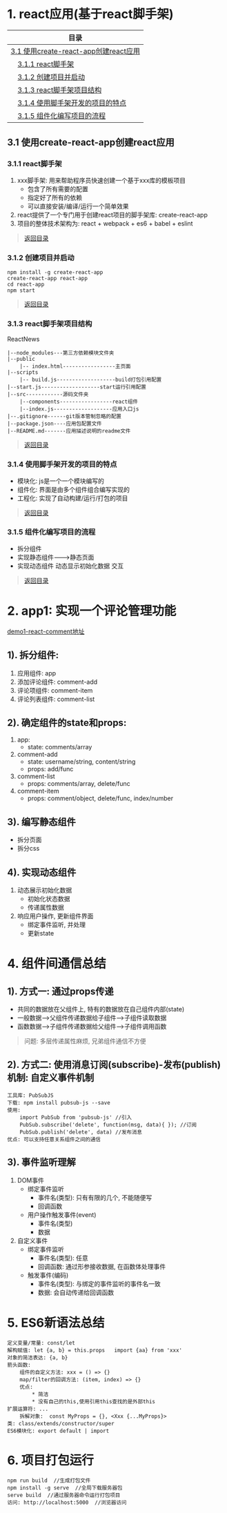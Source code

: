 #  <a id="list">1. react应用(基于react脚手架)</a>

| 目录 |
| --- | 
|[3.1 使用create-react-app创建react应用](#three-one) |
|&emsp;[3.1.1 react脚手架](#three-one-one) |
|&emsp;[3.1.2 创建项目并启动](#three-one-two) |
|&emsp;[3.1.3 react脚手架项目结构](#three-one-three) |
|&emsp;[3.1.4 使用脚手架开发的项目的特点](#three-one-four) |
|&emsp;[3.1.5 组件化编写项目的流程](#three-one-five) |


## <a id="three-one">3.1 使用create-react-app创建react应用</a>

### <a id="three-one-one">3.1.1 react脚手架</a>
1. xxx脚手架: 用来帮助程序员快速创建一个基于xxx库的模板项目
    - 包含了所有需要的配置
    - 指定好了所有的依赖
    - 可以直接安装/编译/运行一个简单效果
2. react提供了一个专门用于创建react项目的脚手架库: create-react-app
3. 项目的整体技术架构为: react + webpack + es6  + babel + eslint
> [返回目录](#list)
### <a id="three-one-two">3.1.2 创建项目并启动</a>
```
npm install -g create-react-app
create-react-app react-app
cd react-app
npm start
```
> [返回目录](#list)
### <a id="three-one-three">3.1.3 react脚手架项目结构</a>
ReactNews
```
|--node_modules---第三方依赖模块文件夹
|--public
    |-- index.html-----------------主页面
|--scripts
    |-- build.js-------------------build打包引用配置
|--start.js-------------------start运行引用配置
|--src------------源码文件夹
    |--components-----------------react组件
    |--index.js-------------------应用入口js
|--.gitignore------git版本管制忽略的配置
|--package.json----应用包配置文件 
|--README.md-------应用描述说明的readme文件
```
> [返回目录](#list)
### <a id="three-one-four">3.1.4 使用脚手架开发的项目的特点</a>
- 模块化: js是一个一个模块编写的
- 组件化: 界面是由多个组件组合编写实现的
- 工程化: 实现了自动构建/运行/打包的项目
> [返回目录](#list)
### <a id="three-one-five">3.1.5 组件化编写项目的流程</a>
- 拆分组件
- 实现静态组件--->静态页面
- 实现动态组件
    动态显示初始化数据
    交互
> [返回目录](#list)


#  2. app1: 实现一个评论管理功能
[demo1-react-comment地址]()
## 1). 拆分组件:
1. 应用组件: app
2. 添加评论组件: comment-add
3. 评论项组件: comment-item
4. 评论列表组件: comment-list
## 2). 确定组件的state和props:
1. app: 
	- state: comments/array
2. comment-add
	- state: username/string, content/string
	- props: add/func
3. comment-list
	- props: comments/array, delete/func
4. comment-item
	- props: comment/object, delete/func, index/number
## 3). 编写静态组件
- 拆分页面
- 拆分css
## 4). 实现动态组件
1. 动态展示初始化数据
	- 初始化状态数据
	- 传递属性数据
2. 响应用户操作, 更新组件界面
	- 绑定事件监听, 并处理
	- 更新state

# 4. 组件间通信总结
## 1). 方式一: 通过props传递
- 共同的数据放在父组件上, 特有的数据放在自己组件内部(state)
- 一般数据-->父组件传递数据给子组件-->子组件读取数据
- 函数数据-->子组件传递数据给父组件-->子组件调用函数
>问题: 多层传递属性麻烦, 兄弟组件通信不方便
	
## 2). 方式二: 使用消息订阅(subscribe)-发布(publish)机制: 自定义事件机制
```
工具库: PubSubJS
下载: npm install pubsub-js --save
使用: 
	import PubSub from 'pubsub-js' //引入
	PubSub.subscribe('delete', function(msg, data){ }); //订阅
	PubSub.publish('delete', data) //发布消息
优点: 可以支持任意关系组件之间的通信
```
## 3). 事件监听理解
1. DOM事件
	- 绑定事件监听
		- 事件名(类型): 只有有限的几个, 不能随便写
		- 回调函数
	- 用户操作触发事件(event)
		- 事件名(类型)
		- 数据
2. 自定义事件
	- 绑定事件监听
		- 事件名(类型): 任意
		- 回调函数: 通过形参接收数据, 在函数体处理事件
	- 触发事件(编码)
		- 事件名(类型): 与绑定的事件监听的事件名一致
		- 数据: 会自动传递给回调函数
      
# 5. ES6新语法总结
```
定义变量/常量: const/let
解构赋值: let {a, b} = this.props   import {aa} from 'xxx'
对象的简洁表达: {a, b}
箭头函数: 
	组件的自定义方法: xxx = () => {}
	map/filter的回调方法: (item, index) => {}
	优点:
		* 简洁
		* 没有自己的this,使用引用this查找的是外部this
扩展运算符: ...
	拆解对象:  const MyProps = {}, <Xxx {...MyProps}>
类: class/extends/constructor/super
ES6模块化: export default | import
```
# 6. 项目打包运行
```
npm run build  //生成打包文件
npm install -g serve  //全局下载服务器包
serve build  //通过服务器命令运行打包项目
访问: http://localhost:5000  //浏览器访问
```

